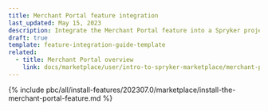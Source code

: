 ```yaml
---
title: Merchant Portal feature integration
last_updated: May 15, 2023
description: Integrate the Merchant Portal feature into a Spryker project.
draft: true
template: feature-integration-guide-template
related:
  - title: Merchant Portal overview
    link: docs/marketplace/user/intro-to-spryker-marketplace/merchant-portal.html
---
```


{% include pbc/all/install-features/202307.0/marketplace/install-the-merchant-portal-feature.md %} <!-- To edit, see /_includes/pbc/all/install-features/202307.0/marketplace/install-the-merchant-portal-feature.md -->
